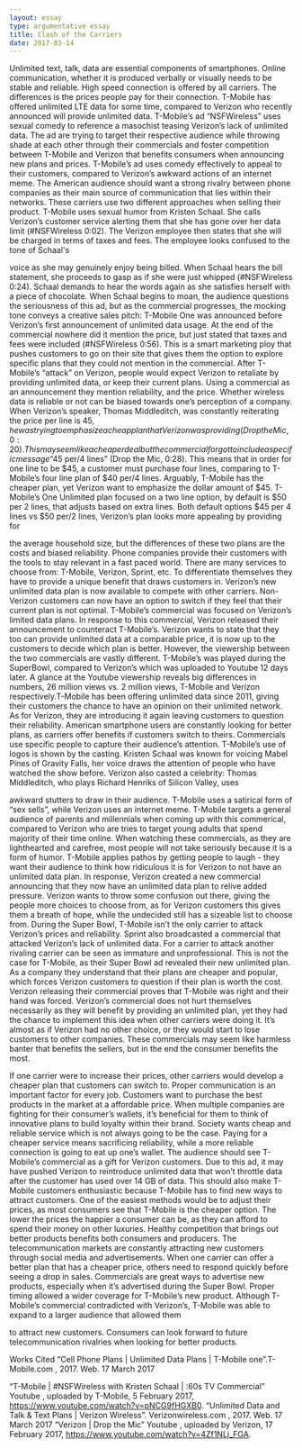 ```yaml
---
layout: essay
type: argumentative essay
title: Clash of the Carriers
date: 2017-03-14
---
```


Unlimited text, talk, data are essential components of smartphones. Online
communication, whether it is produced verbally or visually needs to be stable and reliable. High
speed connection is offered by all carriers. The differences is the prices people pay for their
connection. T-Mobile has offered unlimited LTE data for some time, compared to Verizon who
recently announced will provide unlimited data. T-Mobile’s ad “NSFWireless” uses sexual
comedy to reference a masochist teasing Verizon’s lack of unlimited data. The ad are trying to
target their respective audience while throwing shade at each other through their commercials
and foster competition between T-Mobile and Verizon that benefits consumers when announcing
new plans and prices. T-Mobile’s ad uses comedy effectively to appeal to their customers,
compared to Verizon’s awkward actions of an internet meme. The American audience should
want a strong rivalry between phone companies as their main source of communication that lies
within their networks.
These carriers use two different approaches when selling their product. T-Mobile uses
sexual humor from Kristen Schaal. She calls Verizon’s customer service alerting them that she
has gone over her data limit (#NSFWireless 0:02). The Verizon employee then states that she
will be charged in terms of taxes and fees. The employee looks confused to the tone of Schaal's

voice as she may genuinely enjoy being billed. When Schaal hears the bill statement, she
proceeds to gasp as if she were just whipped (#NSFWireless 0:24). Schaal demands to hear the
words again as she satisfies herself with a piece of chocolate. When Schaal begins to moan, the
audience questions the seriousness of this ad, but as the commercial progresses, the mocking
tone conveys a creative sales pitch: T-Mobile One was announced before Verizon’s first
announcement of unlimited data usage. At the end of the commercial nowhere did it mention the
price, but just stated that taxes and fees were included (#NSFWireless 0:56). This is a smart
marketing ploy that pushes customers to go on their site that gives them the option to explore
specific plans that they could not mention in the commercial.
After T-Mobile’s “attack” on Verizon, people would expect Verizon to retaliate by
providing unlimited data, or keep their current plans. Using a commercial as an announcement
they mention reliability, and the price. Whether wireless data is reliable or not can be biased
towards one’s perception of a company. When Verizon’s speaker, Thomas Middleditch, was
constantly reiterating the price per line is $45, he was trying to emphasize a cheap plan that
Verizon was providing (Drop the Mic, 0:20). This may seem like a cheaper deal but the
commercial forgot to include a specific message “$45 per/4 lines” (Drop the Mic, 0:28). This
means that in order for one line to be $45, a customer must purchase four lines, comparing to
T-Mobile’s four line plan of $40 per/4 lines. Arguably, T-Mobile has the cheaper plan, yet
Verizon want to emphasize the dollar amount of $45. T-Mobile’s One Unlimited plan focused on
a two line option, by default is $50 per 2 lines, that adjusts based on extra lines. Both default
options $45 per 4 lines vs $50 per/2 lines, Verizon’s plan looks more appealing by providing for

the average household size, but the differences of these two plans are the costs and biased
reliability.
Phone companies provide their customers with the tools to stay relevant in a fast paced
world. There are many services to choose from: T-Mobile, Verizon, Sprint, etc. To differentiate
themselves they have to provide a unique benefit that draws customers in. Verizon’s new
unlimited data plan is now available to compete with other carriers. Non-Verizon customers can
now have an option to switch if they feel that their current plan is not optimal. T-Mobile’s
commercial was focused on Verizon’s limited data plans. In response to this commercial,
Verizon released their announcement to counteract T-Mobile’s. Verizon wants to state that they
too can provide unlimited data at a comparable price, it is now up to the customers to decide
which plan is better. However, the viewership between the two commercials are vastly different.
T-Mobile’s was played during the SuperBowl, compared to Verizon’s which was uploaded to
Youtube 12 days later. A glance at the Youtube viewership reveals big differences in numbers,
26 million views vs. 2 million views, T-Mobile and Verizon respectively.T-Mobile has been
offering unlimited data since 2011, giving their customers the chance to have an opinion on their
unlimited network. As for Verizon, they are introducing it again leaving customers to question
their reliability. American smartphone users are constantly looking for better plans, as carriers
offer benefits if customers switch to theirs.
Commercials use specific people to capture their audience’s attention. T-Mobile’s use of
logos is shown by the casting. Kristen Schaal was known for voicing Mabel Pines of Gravity
Falls, her voice draws the attention of people who have watched the show before. Verizon also
casted a celebrity: Thomas Middleditch, who plays Richard Henriks of Silicon Valley, uses

awkward stutters to draw in their audience. T-Mobile uses a satirical form of “sex sells”, while
Verizon uses an internet meme. T-Mobile targets a general audience of parents and millennials
when coming up with this commerical, compared to Verizon who are tries to target young adults
that spend majority of their time online. When watching these commercials, as they are
lighthearted and carefree, most people will not take seriously because it is a form of humor.
T-Mobile applies pathos by getting people to laugh - they want their audience to think how
ridiculous it is for Verizon to not have an unlimited data plan. In response, Verizon created a
new commercial announcing that they now have an unlimited data plan to relive added pressure.
Verizon wants to throw some confusion out there, giving the people more choices to choose
from, as for Verizon customers this gives them a breath of hope, while the undecided still has a
sizeable list to choose from.
During the Super Bowl, T-Mobile isn’t the only carrier to attack Verizon’s prices and
reliability. Sprint also broadcasted a commercial that attacked Verizon’s lack of unlimited data.
For a carrier to attack another rivaling carrier can be seen as immature and unprofessional. This
is not the case for T-Mobile, as their Super Bowl ad revealed their new unlimited plan. As a
company they understand that their plans are cheaper and popular, which forces Verizon
customers to question if their plan is worth the cost. Verizon releasing their commercial proves
that T-Mobile was right and their hand was forced. Verizon’s commercial does not hurt
themselves necessarily as they will benefit by providing an unlimited plan, yet they had the
chance to implement this idea when other carriers were doing it. It’s almost as if Verizon had no
other choice, or they would start to lose customers to other companies. These commercials may
seem like harmless banter that benefits the sellers, but in the end the consumer benefits the most.

If one carrier were to increase their prices, other carriers would develop a cheaper plan that
customers can switch to.
Proper communication is an important factor for every job. Customers want to purchase
the best products in the market at a affordable price. When multiple companies are fighting for
their consumer’s wallets, it’s beneficial for them to think of innovative plans to build loyalty
within their brand. Society wants cheap and reliable service which is not always going to be the
case. Paying for a cheaper service means sacrificing reliability, while a more reliable connection
is going to eat up one’s wallet. The audience should see T-Mobile’s commercial as a gift for
Verizon customers. Due to this ad, it may have pushed Verizon to reintroduce unlimited data that
won’t throttle data after the customer has used over 14 GB of data. This should also make
T-Mobile customers enthusiastic because T-Mobile has to find new ways to attract customers.
One of the easiest methods would be to adjust their prices, as most consumers see that T-Mobile
is the cheaper option. The lower the prices the happier a consumer can be, as they can afford to
spend their money on other luxuries.
Healthy competition that brings out better products benefits both consumers and
producers. The telecommunication markets are constantly attracting new customers through
social media and advertisements. When one carrier can offer a better plan that has a cheaper
price, others need to respond quickly before seeing a drop in sales. Commercials are great ways
to advertise new products, especially when it’s advertised during the Super Bowl. Proper timing
allowed a wider coverage for T-Mobile’s new product. Although T-Mobile’s commercial
contradicted with Verizon’s, T-Mobile was able to expand to a larger audience that allowed them

to attract new customers. Consumers can look forward to future telecommunication rivalries
when looking for better products.

Works Cited
“Cell Phone Plans | Unlimited Data Plans | T-Mobile one”. ​ T-Mobile.com ​, 2017. Web. 17 March 2017

“T-Mobile | #NSFWireless with Kristen Schaal | :60s TV Commercial” ​ Youtube ​, uploaded by
T-Mobile, 5 February 2017, ​https://www.youtube.com/watch?v=pNCG9fHGXB0​.
“Unlimited Data and Talk & Text Plans | Verizon Wireless”. ​ Verizonwireless.com ​, 2017. Web.
17
March 2017
“Verizon | Drop the Mic” ​ Youtube ​, uploaded by Verizon, 17 February 2017,
https://www.youtube.com/watch?v=4Zf1NLj_FGA.
